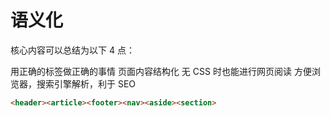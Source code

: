 # 语义化

核心内容可以总结为以下 4 点：

用正确的标签做正确的事情
页面内容结构化
无 CSS 时也能进行网页阅读
方便浏览器，搜索引擎解析，利于 SEO

```html
<header><article><footer><nav><aside><section>
```
